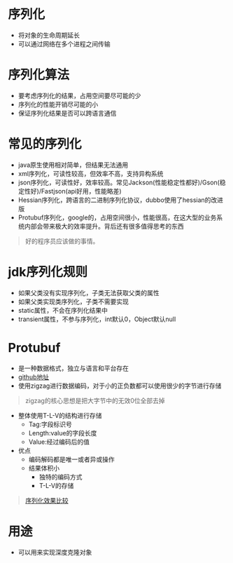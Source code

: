 # 序列化
* 将对象的生命周期延长
* 可以通过网络在多个进程之间传输

# 序列化算法
* 要考虑序列化的结果，占用空间要尽可能的少
* 序列化的性能开销尽可能的小
* 保证序列化结果是否可以跨语言通信

# 常见的序列化
* java原生使用相对简单，但结果无法通用
* xml序列化，可读性较高，但效率不高，支持异构系统
* json序列化，可读性好，效率较高。常见Jackson(性能稳定性都好)/Gson(稳定性好)/Fastjson(api好用，性能略差)
* Hessian序列化，跨语言的二进制序列化协议，dubbo使用了hessian的改进版
* Protubuf序列化，google的，占用空间很小，性能很高，在这大型的业务系统内部会带来极大的效率提升。背后还有很多值得思考的东西
> 好的程序员应该做的事情。
            
# jdk序列化规则
* 如果父类没有实现序列化，子类无法获取父类的属性
* 如果父类实现类序列化，子类不需要实现
* static属性，不会在序列化结果中
* transient属性，不参与序列化，int默认0，Object默认null

# Protubuf
* 是一种数据格式，独立与语言和平台存在
* [github地址](https://github.com/protocolbuffers/protobuf/releases)
* 使用zigzag进行数据编码，对于小的正负数都可以使用很少的字节进行存储
> zigzag的核心思想是把大字节中的无效0位全部去掉
* 整体使用T-L-V的结构进行存储
    * Tag:字段标识号
    * Length:value的字段长度
    * Value:经过编码后的值
* 优点
    * 编码解码都是唯一或者异或操作
    * 结果体积小
        * 独特的编码方式
        * T-L-V的存储
> [序列化效果比较](https://github.com/eishay/jvm-serializers/wiki)


# 用途
* 可以用来实现深度克隆对象
